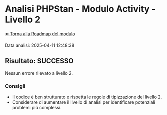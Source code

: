 # Analisi PHPStan - Modulo Activity - Livello 2

[⬅️ Torna alla Roadmap del modulo](../roadmap.md)


Data analisi: 2025-04-11 12:48:38

## Risultato: SUCCESSO

Nessun errore rilevato a livello 2.

### Consigli

- Il codice è ben strutturato e rispetta le regole di tipizzazione del livello 2.
- Considerare di aumentare il livello di analisi per identificare potenziali problemi più complessi.
